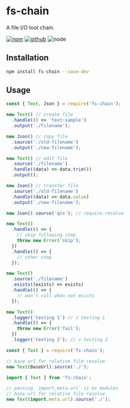 # fs-chain

A file I/O tool chain.

[![npm][npm-badge]][npm-url]
[![github][github-badge]][github-url]
![node][node-badge]

[npm-url]: https://www.npmjs.com/package/fs-chain
[npm-badge]: https://img.shields.io/npm/v/fs-chain.svg?style=flat-square&logo=npm
[github-url]: https://github.com/airkro/fs-chain
[github-badge]: https://img.shields.io/npm/l/fs-chain.svg?style=flat-square&colorB=blue&logo=github
[node-badge]: https://img.shields.io/node/v/fs-chain.svg?style=flat-square&colorB=green&logo=node.js

## Installation

```bash
npm install fs-chain --save-dev
```

## Usage

```cjs
const { Text, Json } = require('fs-chain');

new Text() // create file
  .handle(() => 'text:sample')
  .output('./filename');

new Json() // copy file
  .source('./old-filename')
  .output('./new-filename');

new Text() // edit file
  .source('./filename')
  .handle((data) => data.trim())
  .output();

new Json() // transfer file
  .source('./old-filename')
  .handle((data) => data.value)
  .output('./new-filename');

new Json().source('qss'); // require.resolve

new Text()
  .handle(() => {
    // skip following step
    throw new Error('skip');
  })
  .handle(() => {
    // other step
  });

new Text()
  .source('./filename')
  .exists((exists) => exists)
  .handle(() => {
    // won't call when not exists
  });

new Text()
  .logger('testing 1') // √ testing 1
  .handle(() => {
    throw new Error('fail');
  })
  .logger('testing 2'); // × testing 2
```

```cjs
const { Text } = require('fs-chain');

// base url for relative file resolve
new Text(BaseUrl).source('./');
```

```mjs
import { Text } from 'fs-chain';

// passing `import.meta.url` is es modules
// base url for relative file resolve
new Text(import.meta.url).source('./');
```
